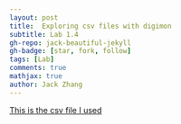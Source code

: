 ```yaml
---
layout: post
title:  Exploring csv files with digimon
subtitle: Lab 1.4
gh-repo: jack-beautiful-jekyll
gh-badge: [star, fork, follow]
tags: [Lab]
comments: true
mathjax: true
author: Jack Zhang
---
```


[This is the csv file I used](https://drive.google.com/file/d/1YGVROpS7pg_0ZP3zk31e3bG2ghwz4Snw/view)